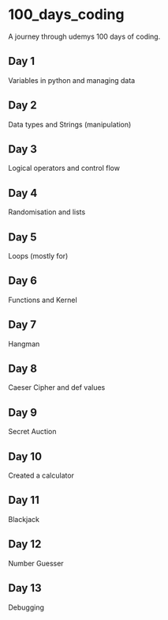 # 100_days_coding
A journey through udemys 100 days of coding.
## Day 1
Variables in python and managing data
## Day 2
Data types and Strings (manipulation)
## Day 3
Logical operators and control flow
## Day 4
Randomisation and lists
## Day 5
Loops (mostly for)
## Day 6
Functions and Kernel
## Day 7
Hangman 
## Day 8
Caeser Cipher and def values
## Day 9
Secret Auction
## Day 10
Created a calculator
## Day 11
Blackjack
## Day 12
Number Guesser
## Day 13
Debugging
